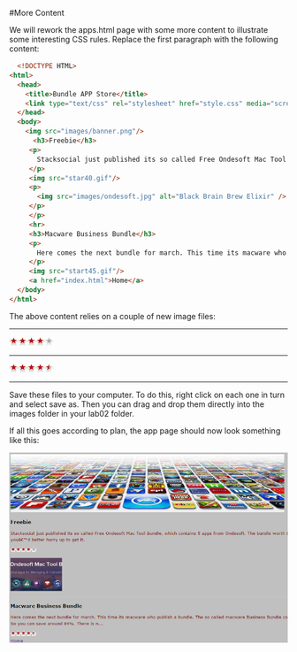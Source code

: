 #More Content

We will rework the apps.html  page with some more content to illustrate some interesting CSS rules. Replace the first paragraph with the following content:

~~~html
  <!DOCTYPE HTML>
<html>
  <head>
    <title>Bundle APP Store</title>
    <link type="text/css" rel="stylesheet" href="style.css" media="screen" />
  </head>
  <body>
    <img src="images/banner.png"/>
      <h3>Freebie</h3>
     <p>
       Stacksocial just published its so called Free Ondesoft Mac Tool Bundle, which contains 5 apps from Ondesoft. The bundle worth $146 will be probably available only a couple of days so you’d better hurry up to get it.
     </p>
     <img src="star40.gif"/>
     <p>
       <img src="images/ondesoft.jpg" alt="Black Brain Brew Elixir" />
     </p>
     </p>
     <hr>
     <h3>Macware Business Bundle</h3>
     <p>
       Here comes the next bundle for march. This time its macware who publish a bundle. The so called macware Business Bundle contains 6 apps at a price of only $29.99 instead of $199.94. So you can save around 84%. There is n...
     </p>
     <img src="start45.gif"/>
     <a href="index.html">Home</a>
  </body>
</html>

~~~

The above content relies on a couple of new image files:


---

![](./img/star40.gif)

---

![](./img/star45.gif)

---

Save these files to your computer. To do this, right click on each one in turn and select save as. Then you can drag and drop them directly into the images folder in your lab02 folder.

If all this goes according to plan,  the app page should now look something like this:

![](./img/06.png)
